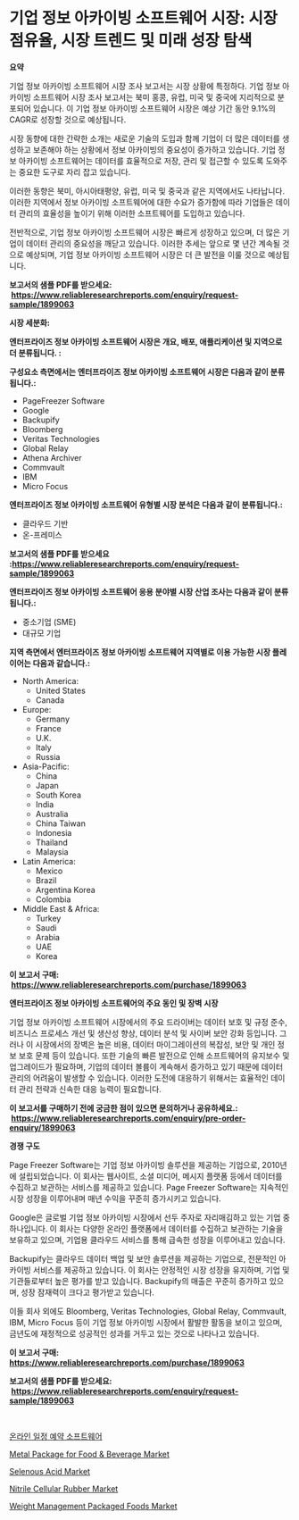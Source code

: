 <p><h1>기업 정보 아카이빙 소프트웨어 시장: 시장 점유율, 시장 트렌드 및 미래 성장 탐색</h1></p><p><strong>요약</strong></p>
<p><p>기업 정보 아카이빙 소프트웨어 시장 조사 보고서는 시장 상황에 특정하다. 기업 정보 아카이빙 소프트웨어 시장 조사 보고서는 북미 홍콩, 유럽, 미국 및 중국에 지리적으로 분포되어 있습니다. 이 기업 정보 아카이빙 소프트웨어 시장은 예상 기간 동안 9.1%의 CAGR로 성장할 것으로 예상됩니다. </p><p>시장 동향에 대한 간략한 소개는 새로운 기술의 도입과 함께 기업이 더 많은 데이터를 생성하고 보존해야 하는 상황에서 정보 아카이빙의 중요성이 증가하고 있습니다. 기업 정보 아카이빙 소프트웨어는 데이터를 효율적으로 저장, 관리 및 접근할 수 있도록 도와주는 중요한 도구로 자리 잡고 있습니다.</p><p>이러한 동향은 북미, 아시아태평양, 유럽, 미국 및 중국과 같은 지역에서도 나타납니다. 이러한 지역에서 정보 아카이빙 소프트웨어에 대한 수요가 증가함에 따라 기업들은 데이터 관리의 효율성을 높이기 위해 이러한 소프트웨어를 도입하고 있습니다.</p><p>전반적으로, 기업 정보 아카이빙 소프트웨어 시장은 빠르게 성장하고 있으며, 더 많은 기업이 데이터 관리의 중요성을 깨닫고 있습니다. 이러한 추세는 앞으로 몇 년간 계속될 것으로 예상되며, 기업 정보 아카이빙 소프트웨어 시장은 더 큰 발전을 이룰 것으로 예상됩니다.</p></p>
<p><strong>보고서의 샘플 PDF를 받으세요: &nbsp;<a href="https://www.reliableresearchreports.com/enquiry/request-sample/1899063">https://www.reliableresearchreports.com/enquiry/request-sample/1899063</a></strong></p>
<p><strong>시장 세분화:</strong></p>
<p><strong> 엔터프라이즈 정보 아카이빙 소프트웨어 시장은 개요, 배포, 애플리케이션 및 지역으로 더 분류됩니다. :</strong></p>
<p><strong>구성요소 측면에서는 엔터프라이즈 정보 아카이빙 소프트웨어 시장은 다음과 같이 분류됩니다.:</strong></p>
<p><ul><li>PageFreezer Software</li><li>Google</li><li>Backupify</li><li>Bloomberg</li><li>Veritas Technologies</li><li>Global Relay</li><li>Athena Archiver</li><li>Commvault</li><li>IBM</li><li>Micro Focus</li></ul></p>
<p><strong> 엔터프라이즈 정보 아카이빙 소프트웨어 유형별 시장 분석은 다음과 같이 분류됩니다.:</strong></p>
<p><ul><li>클라우드 기반</li><li>온-프레미스</li></ul></p>
<p><strong>보고서의 샘플 PDF를 받으세요 :<a href="https://www.reliableresearchreports.com/enquiry/request-sample/1899063">https://www.reliableresearchreports.com/enquiry/request-sample/1899063</a></strong></p>
<p><strong> 엔터프라이즈 정보 아카이빙 소프트웨어 응용 분야별 시장 산업 조사는 다음과 같이 분류됩니다.:</strong></p>
<p><ul><li>중소기업 (SME)</li><li>대규모 기업</li></ul></p>
<p><strong>지역 측면에서 엔터프라이즈 정보 아카이빙 소프트웨어 지역별로 이용 가능한 시장 플레이어는 다음과 같습니다.:</strong></p>
<p><ul>
    <li>
        North America:
        <ul>
            <li>United States</li>
            <li>Canada</li>
        </ul>
    </li>
    <li>
        Europe:
        <ul>
            <li>Germany</li>
            <li>France</li>
            <li>U.K.</li>
            <li>Italy</li>
            <li>Russia</li>
        </ul>
    </li>
    <li>
        Asia-Pacific:
        <ul>
            <li>China</li>
            <li>Japan</li>
            <li>South Korea</li>
            <li>India</li>
            <li>Australia</li>
            <li>China Taiwan</li>
            <li>Indonesia</li>
            <li>Thailand</li>
            <li>Malaysia</li>
        </ul>
    </li>
    <li>
        Latin America:
        <ul>
            <li>Mexico</li>
            <li>Brazil</li>
            <li>Argentina Korea</li>
            <li>Colombia</li>
        </ul>
    </li>
    <li>
        Middle East & Africa:
        <ul>
            <li>Turkey</li>
            <li>Saudi</li>
            <li>Arabia</li>
            <li>UAE</li>
            <li>Korea</li>
        </ul>
    </li>
    </ul></p>
<p><strong>이 보고서 구매: &nbsp;<a href="https://www.reliableresearchreports.com/purchase/1899063">https://www.reliableresearchreports.com/purchase/1899063</a></strong></p>
<p><strong>엔터프라이즈 정보 아카이빙 소프트웨어의 주요 동인 및 장벽 시장</strong></p>
<p><p>기업 정보 아카이빙 소프트웨어 시장에서의 주요 드라이버는 데이터 보호 및 규정 준수, 비즈니스 프로세스 개선 및 생산성 향상, 데이터 분석 및 사이버 보안 강화 등입니다. 그러나 이 시장에서의 장벽은 높은 비용, 데이터 마이그레이션의 복잡성, 보안 및 개인 정보 보호 문제 등이 있습니다. 또한 기술의 빠른 발전으로 인해 소프트웨어의 유지보수 및 업그레이드가 필요하며, 기업의 데이터 볼륨이 계속해서 증가하고 있기 때문에 데이터 관리의 어려움이 발생할 수 있습니다. 이러한 도전에 대응하기 위해서는 효율적인 데이터 관리 전략과 신속한 대응 능력이 필요합니다.</p></p>
<p><strong>이 보고서를 구매하기 전에 궁금한 점이 있으면 문의하거나 공유하세요.: &nbsp;<a href="https://www.reliableresearchreports.com/enquiry/pre-order-enquiry/1899063">https://www.reliableresearchreports.com/enquiry/pre-order-enquiry/1899063</a></strong></p>
<p><strong>경쟁 구도</strong></p>
<p><p>Page Freezer Software는 기업 정보 아카이빙 솔루션을 제공하는 기업으로, 2010년에 설립되었습니다. 이 회사는 웹사이트, 소셜 미디어, 메시지 플랫폼 등에서 데이터를 수집하고 보관하는 서비스를 제공하고 있습니다. Page Freezer Software는 지속적인 시장 성장을 이루어내며 매년 수익을 꾸준히 증가시키고 있습니다.</p><p>Google은 글로벌 기업 정보 아카이빙 시장에서 선두 주자로 자리매김하고 있는 기업 중 하나입니다. 이 회사는 다양한 온라인 플랫폼에서 데이터를 수집하고 보관하는 기술을 보유하고 있으며, 기업용 클라우드 서비스를 통해 급속한 성장을 이루어내고 있습니다.</p><p>Backupify는 클라우드 데이터 백업 및 보안 솔루션을 제공하는 기업으로, 전문적인 아카이빙 서비스를 제공하고 있습니다. 이 회사는 안정적인 시장 성장을 유지하며, 기업 및 기관들로부터 높은 평가를 받고 있습니다. Backupify의 매출은 꾸준히 증가하고 있으며, 성장 잠재력이 크다고 평가받고 있습니다.</p><p>이들 회사 외에도 Bloomberg, Veritas Technologies, Global Relay, Commvault, IBM, Micro Focus 등이 기업 정보 아카이빙 시장에서 활발한 활동을 보이고 있으며, 금년도에 재정적으로 성공적인 성과를 거두고 있는 것으로 나타나고 있습니다.</p></p>
<p><strong>이 보고서 구매: &nbsp; <a href="https://www.reliableresearchreports.com/purchase/1899063">https://www.reliableresearchreports.com/purchase/1899063</a></strong></p>
<p><strong>보고서의 샘플 PDF를 받으세요: &nbsp;<a href="https://www.reliableresearchreports.com/enquiry/request-sample/1899063">https://www.reliableresearchreports.com/enquiry/request-sample/1899063</a></strong><strong></strong></p>
<p>&nbsp;</p>
<p><p><a href="https://github.com/oajzkywllm460/Market-Research-Report-List-1/blob/main/60172861510.md">온라인 일정 예약 소프트웨어</a></p><p><a href="https://skillful-vermicelli-b89.notion.site/Metal-Package-for-Food-Beverage-Market-with-the-goal-of-estimating-the-market-size-and-future-grow-17beabce865d4fbfa527cdbffe3588fb">Metal Package for Food & Beverage Market</a></p><p><a href="https://issuu.com/reportprime-2/docs/selenous-acid-market-size-2030.pptx">Selenous Acid Market</a></p><p><a href="https://github.com/CliffMedina6/Market-Research-Report-List-4/blob/main/nitrile-cellular-rubber-market.md">Nitrile Cellular Rubber Market</a></p><p><a href="https://view.publitas.com/reportprime-1/weight-management-packaged-foods-market-offers-provide-insightful-data-for-the-time-period-from-2024-to-2031-and-also-provide-analysis-based-on-application-type-and-region/">Weight Management Packaged Foods Market</a></p></p>